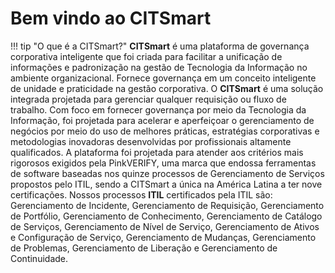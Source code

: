 # Bem vindo ao CITSmart

!!! tip "O que é a CITSmart?" 
    **CITSmart** é uma plataforma de governança corporativa inteligente que foi criada para facilitar a unificação de informações e padronização na gestão de Tecnologia da Informação no ambiente organizacional. Fornece governança em um conceito inteligente de unidade e praticidade na gestão corporativa.
      O **CITSmart** é uma solução integrada projetada para gerenciar qualquer requisição ou fluxo de trabalho. Com foco em fornecer governança por meio da Tecnologia da Informação, foi projetada para acelerar e aperfeiçoar o gerenciamento de negócios por meio do uso de melhores práticas, estratégias corporativas e metodologias inovadoras desenvolvidas por profissionais altamente qualificados. A plataforma foi projetada para atender aos critérios mais rigorosos exigidos pela PinkVERIFY, uma marca que endossa ferramentas de software baseadas nos quinze processos de Gerenciamento de Serviços propostos pelo ITIL, sendo a CITSmart a única na América Latina a ter nove certificações.
      Nossos processos **ITIL** certificados pela ITIL são: Gerenciamento de Incidente, Gerenciamento de Requisição, Gerenciamento de Portfólio, Gerenciamento de Conhecimento, Gerenciamento de Catálogo de Serviços, Gerenciamento de Nível de Serviço, Gerenciamento de Ativos e Configuração de Serviço, Gerenciamento de Mudanças, Gerenciamento de Problemas, Gerenciamento de Liberação e Gerenciamento de Continuidade.
